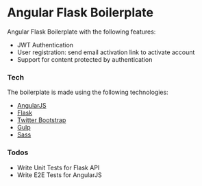 # Angular Flask Boilerplate

Angular Flask Boilerplate with the following features:

  - JWT Authentication
  - User registration: send email activation link to activate account
  - Support for content protected by authentication

 
### Tech

The boilerplate is made using the following technologies:

* [AngularJS]
* [Flask]
* [Twitter Bootstrap] 
* [Gulp] 
* [Sass]

### Todos

 - Write Unit Tests for Flask API
 - Write E2E Tests for AngularJS

[//]: # (These are reference links used in the body of this note and get stripped out when the markdown processor does it's job. There is no need to format nicely because it shouldn't be seen. Thanks SO - http://stackoverflow.com/questions/4823468/store-comments-in-markdown-syntax)


   [Twitter Bootstrap]: <http://twitter.github.com/bootstrap/>
   [AngularJS]: <http://angularjs.org>
   [Gulp]: <http://gulpjs.com>
   [Flask]: <http://flask.pocoo.org/>
   [Sass]: <http://sass-lang.com/>
  


